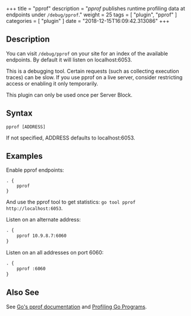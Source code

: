+++
title = "pprof"
description = "*pprof* publishes runtime profiling data at endpoints under `/debug/pprof`."
weight = 25
tags = [ "plugin", "pprof" ]
categories = [ "plugin" ]
date = "2018-12-15T16:09:42.313086"
+++

## Description

You can visit `/debug/pprof` on your site for an index of the available endpoints. By default it
will listen on localhost:6053.

This is a debugging tool. Certain requests (such as collecting execution traces) can be slow. If
you use pprof on a live server, consider restricting access or enabling it only temporarily.

This plugin can only be used once per Server Block.

## Syntax

~~~
pprof [ADDRESS]
~~~

If not specified, ADDRESS defaults to localhost:6053.

## Examples

Enable pprof endpoints:

~~~
. {
    pprof
}
~~~

And use the pprof tool to get statistics: `go tool pprof http://localhost:6053`.

Listen on an alternate address:

~~~ txt
. {
    pprof 10.9.8.7:6060
}
~~~

Listen on an all addresses on port 6060:

~~~ txt
. {
    pprof :6060
}
~~~

## Also See

See [Go's pprof documentation](https://golang.org/pkg/net/http/pprof/) and [Profiling Go
Programs](https://blog.golang.org/profiling-go-programs).
